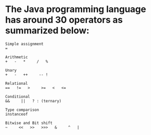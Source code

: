 # The Java programming language has around 30 operators as summarized below:
```
Simple assignment
=

Arithmetic
+   -   *     /   %

Unary
+   -   ++     -- !

Relational
==   !=   >     >=   <   <=

Conditional
&&     ||   ? : (ternary)

Type comparison
instanceof

Bitwise and Bit shift
~     <<   >>   >>>   &     ^   |
```
